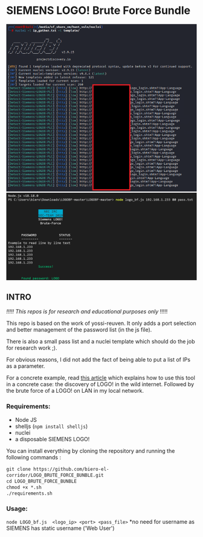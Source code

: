 # SIEMENS LOGO! Brute Force Bundle

![alt text](https://raw.githubusercontent.com/biero-el-corridor/LOGO_BRUTE_FORCE_BUNBLE/master/picture/nuclei_result.png)
![alt text](https://raw.githubusercontent.com/biero-el-corridor/LOGO_BRUTE_FORCE_BUNBLE/master/picture/LOGO_Bruteforce.png)


## INTRO 
_*!!!!! This repos is for research and educational purposes only*_ !!!!!

This repo is based on the work of yossi-reuven. It only adds a port selection and better management of the password list (in the js file).

There is also a small pass list and a nuclei template which should do the job for research work ;).

For obvious reasons, I did not add the fact of being able to put a list of IPs as a parameter.

For a concrete example, read [this article](https://medium.com/@biero-llagas/hunt-and-bruteforce-plc-simens-logo-225bad0088db) which explains how to use this tool in a concrete case: the discovery of LOGO! in the wild internet. Followed by the brute force of a LOGO! on LAN in my local network.


### Requirements: 
- Node JS 
- shelljs (`npm install shelljs`)   
- nuclei
- a disposable SIEMENS LOGO! 

You can install everything by cloning the repository and running the following commands : 
```
git clone https://github.com/biero-el-corridor/LOGO_BRUTE_FORCE_BUNBLE.git
cd LOGO_BRUTE_FORCE_BUNBLE
chmod +x *.sh
./requirements.sh
```

### Usage: 
`node LOGO_bf.js  <logo_ip> <port> <pass_file>`
*no need for username as SIEMENS has static username ('Web User')

